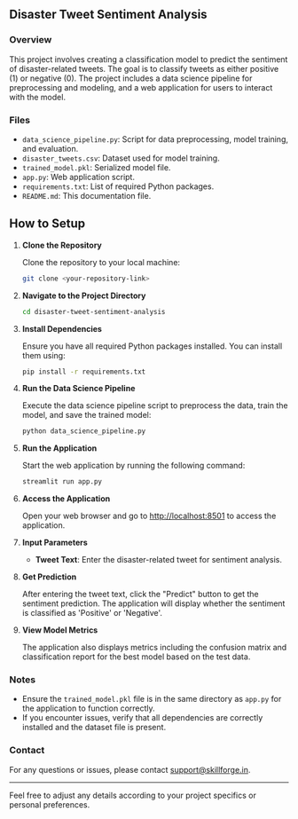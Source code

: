 
## Disaster Tweet Sentiment Analysis

### Overview
This project involves creating a classification model to predict the sentiment of disaster-related tweets. The goal is to classify tweets as either positive (1) or negative (0). The project includes a data science pipeline for preprocessing and modeling, and a web application for users to interact with the model.

### Files
- `data_science_pipeline.py`: Script for data preprocessing, model training, and evaluation.
- `disaster_tweets.csv`: Dataset used for model training.
- `trained_model.pkl`: Serialized model file.
- `app.py`: Web application script.
- `requirements.txt`: List of required Python packages.
- `README.md`: This documentation file.

## How to Setup

1. **Clone the Repository**

   Clone the repository to your local machine:

   ```bash
   git clone <your-repository-link>
   ```

2. **Navigate to the Project Directory**

   ```bash
   cd disaster-tweet-sentiment-analysis
   ```

3. **Install Dependencies**

   Ensure you have all required Python packages installed. You can install them using:

   ```bash
   pip install -r requirements.txt
   ```

4. **Run the Data Science Pipeline**

   Execute the data science pipeline script to preprocess the data, train the model, and save the trained model:

   ```bash
   python data_science_pipeline.py
   ```

5. **Run the Application**

   Start the web application by running the following command:

   ```bash
   streamlit run app.py
   ```

6. **Access the Application**

   Open your web browser and go to [http://localhost:8501](http://localhost:8501) to access the application.

7. **Input Parameters**

   - **Tweet Text**: Enter the disaster-related tweet for sentiment analysis.

8. **Get Prediction**

   After entering the tweet text, click the "Predict" button to get the sentiment prediction. The application will display whether the sentiment is classified as 'Positive' or 'Negative'.

9. **View Model Metrics**

   The application also displays metrics including the confusion matrix and classification report for the best model based on the test data.

### Notes

- Ensure the `trained_model.pkl` file is in the same directory as `app.py` for the application to function correctly.
- If you encounter issues, verify that all dependencies are correctly installed and the dataset file is present.

### Contact

For any questions or issues, please contact [support@skillforge.in](mailto:support@skillforge.in).

---

Feel free to adjust any details according to your project specifics or personal preferences.
